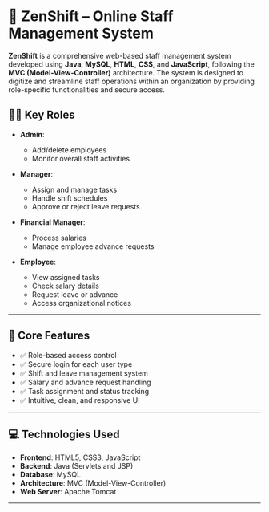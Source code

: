 # 🔧 ZenShift – Online Staff Management System

**ZenShift** is a comprehensive web-based staff management system developed using **Java**, **MySQL**, **HTML**, **CSS**, and **JavaScript**, following the **MVC (Model-View-Controller)** architecture. The system is designed to digitize and streamline staff operations within an organization by providing role-specific functionalities and secure access.


## 👨‍💼 Key Roles

- **Admin**:  
  - Add/delete employees  
  - Monitor overall staff activities

- **Manager**:  
  - Assign and manage tasks  
  - Handle shift schedules  
  - Approve or reject leave requests

- **Financial Manager**:  
  - Process salaries  
  - Manage employee advance requests

- **Employee**:  
  - View assigned tasks  
  - Check salary details  
  - Request leave or advance  
  - Access organizational notices

---

## 🧩 Core Features

- ✅ Role-based access control
- ✅ Secure login for each user type
- ✅ Shift and leave management system
- ✅ Salary and advance request handling
- ✅ Task assignment and status tracking
- ✅ Intuitive, clean, and responsive UI

---

## 💻 Technologies Used

- **Frontend**: HTML5, CSS3, JavaScript  
- **Backend**: Java (Servlets and JSP)  
- **Database**: MySQL  
- **Architecture**: MVC (Model-View-Controller)  
- **Web Server**: Apache Tomcat  

---


